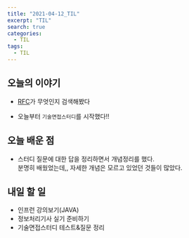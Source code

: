```yaml
---
title: "2021-04-12_TIL"
excerpt: "TIL"
search: true
categories: 
  - TIL
tags: 
  - TIL
---
```


## 오늘의 이야기

- [RFC](http://127.0.0.1:4000/learn/1-RFC/)가 무엇인지 검색해봤다<br>

- 오늘부터 `기술면접스터디`를 시작했다!!<br>


## 오늘 배운 점

- 스터디 질문에 대한 답을 정리하면서 개념정리를 했다.<br>
분명히 배웠었는데,, 자세한 개념은 모르고 있었던 것들이 많았다.<br>


## 내일 할 일

- 인프런 강의보기(JAVA)
- 정보처리기사 실기 준비하기
- 기술면접스터디 테스트&질문 정리
